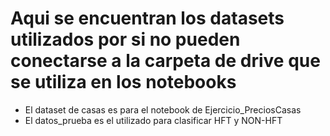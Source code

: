 # Aqui se encuentran los datasets utilizados por si no pueden conectarse a la carpeta de drive que se utiliza en los notebooks

- El dataset de casas es para el notebook de Ejercicio_PreciosCasas
- El datos_prueba es el utilizado para clasificar HFT y NON-HFT
